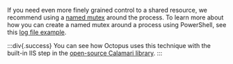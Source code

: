 If you need even more finely grained control to a shared resource, we recommend using a [named mutex](https://docs.microsoft.com/en-us/dotnet/api/system.threading.mutex?view=net-5.0) around the process. To learn more about how you can create a named mutex around a process using PowerShell, see this [log file example](https://learn-powershell.net/2014/09/30/using-mutexes-to-write-data-to-the-same-logfile-across-processes-with-powershell/).

:::div{.success}
You can see how Octopus uses this technique with the built-in IIS step in the [open-source Calamari library](https://github.com/OctopusDeploy/Calamari/blob/master/source/Calamari/Scripts/Octopus.Features.IISWebSite_BeforePostDeploy.ps1#L144).
:::
